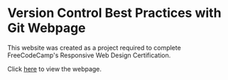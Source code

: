 # Version Control Best Practices with Git Webpage

This website was created as a project required to complete FreeCodeCamp's Responsive Web Design Certification.

Click [here](https://leep48.github.io/Git-Version-Control-Technical-Doc/) to view the webpage.

